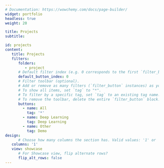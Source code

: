 ```yaml
---
# Documentation: https://wowchemy.com/docs/page-builder/
widget: portfolio
headless: true
weight: 20

title: Projects
subtitle:

id: projects
content:
   title: Projects
   filters:
      folders:
         - project
      # Default filter index (e.g. 0 corresponds to the first `filter_button` instance below).
      default_button_index: 0
      # Filter toolbar (optional).
      # Add or remove as many filters (`filter_button` instances) as you like.
      # To show all items, set `tag` to "*".
      # To filter by a specific tag, set `tag` to an existing tag name.
      # To remove the toolbar, delete the entire `filter_button` block.
      buttons:
        - name: All
          tag: '*'
        - name: Deep Learning
          tag: Deep Learning
        - name: Other
          tag: Demo
design:
      # Choose how many columns the section has. Valid values: '1' or '2'.
   columns: '1'
   view: showcase
      # For Showcase view, flip alternate rows?
      flip_alt_rows: false
---
```



